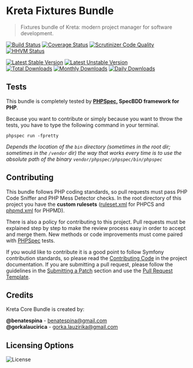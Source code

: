 # Kreta Fixtures Bundle
> Fixtures bundle of Kreta: modern project manager for software development.

[![Build Status](https://travis-ci.org/kreta-io/FixturesBundle.svg?branch=master)](https://travis-ci.org/kreta-io/FixturesBundle)
[![Coverage Status](https://img.shields.io/coveralls/kreta-io/FixturesBundle.svg)](https://coveralls.io/r/kreta-io/FixturesBundle)
[![Scrutinizer Code Quality](https://scrutinizer-ci.com/g/kreta-io/FixturesBundle/badges/quality-score.png?b=master)](https://scrutinizer-ci.com/g/kreta-io/FixturesBundle/?branch=master)
[![HHVM Status](http://hhvm.h4cc.de/badge/kreta/FixturesBundle.svg)](http://hhvm.h4cc.de/package/kreta/FixturesBundle)

[![Latest Stable Version](https://poser.pugx.org/kreta/FixturesBundle/v/stable.svg)](https://packagist.org/packages/kreta/FixturesBundle)
[![Latest Unstable Version](https://poser.pugx.org/kreta/CoreBundle/v/unstable.svg)](https://packagist.org/packages/kreta/FixturesBundle)
&nbsp;&nbsp;&nbsp;&nbsp;&nbsp;&nbsp;&nbsp;&nbsp;&nbsp;&nbsp;
[![Total Downloads](https://poser.pugx.org/kreta/FixturesBundle/downloads.svg)](https://packagist.org/packages/kreta/FixturesBundle)
[![Monthly Downloads](https://poser.pugx.org/kreta/FixturesBundle/d/monthly.png)](https://packagist.org/packages/kreta/FixturesBundle)
[![Daily Downloads](https://poser.pugx.org/kreta/FixturesBundle/d/daily.png)](https://packagist.org/packages/kreta/FixturesBundle)

Tests
-----

This bundle is completely tested by **[PHPSpec][1], SpecBDD framework for PHP**.

Because you want to contribute or simply because you want to throw the tests, you have to type the following command
in your terminal.

    phpspec run -fpretty

*Depends the location of the `bin` directory (sometimes in the root dir; sometimes in the `/vendor` dir) the way that
works every time is to use the absolute path of the binary `vendor/phpspec/phpspec/bin/phpspec`*


Contributing
------------

This bundle follows PHP coding standards, so pull requests must pass PHP Code Sniffer and PHP Mess Detector
checks. In the root directory of this project you have the **custom rulesets** ([ruleset.xml]() for PHPCS and
[phpmd.xml]() for PHPMD).

There is also a policy for contributing to this project. Pull requests must
be explained step by step to make the review process easy in order to
accept and merge them. New methods or code improvements must come paired with [PHPSpec][1] tests.

If you would like to contribute it is a good point to follow Symfony contribution standards,
so please read the [Contributing Code][2] in the project
documentation. If you are submitting a pull request, please follow the guidelines
in the [Submitting a Patch][3] section and use the [Pull Request Template][4].

[1]: http://www.phpspec.net/
[2]: http://symfony.com/doc/current/contributing/code/index.html
[3]: http://symfony.com/doc/current/contributing/code/patches.html#check-list
[4]: http://symfony.com/doc/current/contributing/code/patches.html#make-a-pull-request

Credits
-------
Kreta Core Bundle is created by:
>
**@benatespina** - [benatespina@gmail.com](mailto:benatespina@gmail.com)<br/>
**@gorkalaucirica** - [gorka.lauzirika@gmail.com](mailto:gorka.lauzirika@gmail.com)

Licensing Options
-----------------
![License](https://poser.pugx.org/kreta-io/FixturesBundle/license.svg)
